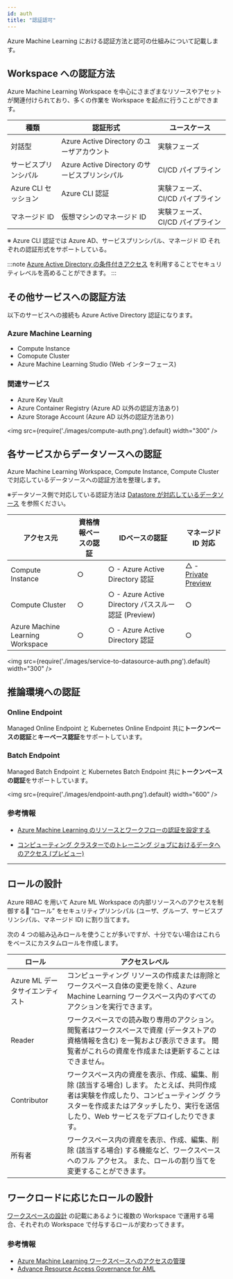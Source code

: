 ```yaml
---
id: auth
title: "認証認可"
---
```


Azure Machine Learning における認証方法と認可の仕組みについて記載します。

## Workspace への認証方法
Azure Machine Learning Workspace を中心にさまざまなリソースやアセットが関連付けられており、多くの作業を Workspace を起点に行うことができます。


|種類|認証形式|ユースケース|
|---------|---------|---------|
|対話型|Azure Active Directory のユーザアカウント|実験フェーズ|
|サービスプリンシパル|Azure Active Directory のサービスプリンシパル|CI/CD パイプライン|
|Azure CLI セッション|Azure CLI 認証|実験フェーズ、CI/CD パイプライン|
|マネージド ID|仮想マシンのマネージド ID|実験フェーズ、CI/CD パイプライン|

※ Azure CLI 認証では Azure AD、サービスプリンシパル、マネージド ID それぞれの認証形式をサポートしている。

:::note
[Azure Active Directory の条件付きアクセス](https://learn.microsoft.com/ja-jp/azure/active-directory/conditional-access/overview) を利用することでセキュリティレベルを高めることができます。
:::

## その他サービスへの認証方法

以下のサービスへの接続も Azure Active Directory 認証になります。

### Azure Machine Learning
- Compute Instance
- Comopute Cluster
- Azure Machine Learning Studio (Web インターフェース)

### 関連サービス
- Azure Key Vault
- Azure Container Registry (Azure AD 以外の認証方法あり)
- Azure Storage Account (Azure AD 以外の認証方法あり)


<img src={require('./images/compute-auth.png').default} width="300" /><br />

## 各サービスからデータソースへの認証

Azure Machine Learning Workspace, Compute Instance, Compute Cluster で対応しているデータソースへの認証方法を整理します。

※データソース側で対応している認証方法は [Datastore が対応しているデータソース](./azureml-datasource#datatstore-が対応しているデータソース) を参照ください。



|アクセス元  |資格情報ベースの認証|IDベースの認証|マネージド ID 対応|
|---------|---------|---------|---------|
|Compute Instance|○|○ - Azure Active Directory 認証| △ - [Private Preview](https://github.com/Azure/azureml-previews/blob/main/previews/compute-instance-managed-identity/compute-instance-managed-identity.md)|
|Compute Cluster|○|○ - Azure Active Directory パススルー認証 (Preview)|○|
|Azure Machine Learning Workspace|○|○ - Azure Active Directory 認証|○|


<img src={require('./images/service-to-datasource-auth.png').default} width="300" /><br />

## 推論環境への認証

### Online Endpoint
Managed Online Endpoint と Kubernetes Online Endpoint 共に**トークンベースの認証**と**キーベース認証**をサポートしています。

### Batch Endpoint

Managed Batch Endpoint と Kubernetes Batch Endpoint 共に**トークンベースの認証**をサポートしています。

<img src={require('./images/endpoint-auth.png').default} width="600" /><br />


### 参考情報
- [Azure Machine Learning のリソースとワークフローの認証を設定する](https://learn.microsoft.com/ja-jp/azure/machine-learning/how-to-setup-authentication?tabs=sdk#use-interactive-authentication)

- [コンピューティング クラスターでのトレーニング ジョブにおけるデータへのアクセス (プレビュー)](https://learn.microsoft.com/ja-JP/azure/machine-learning/how-to-identity-based-data-access?WT.mc_id=Portal-Microsoft_Azure_MLTeamAccounts#access-data-for-training-jobs-on-compute-clusters-preview)
---

## ロールの設計

Azure RBAC を用いて Azure ML Workspace の内部リソースへのアクセスを制御する “ロール” をセキュリティプリンシパル (ユーザ、グループ、サービスプリンシパル、マネージド ID) に割り当てます。

次の 4 つの組み込みロールを使うことが多いですが、十分でない場合はこれらをベースにカスタムロールを作成します。


|ロール     |アクセスレベル|
|---------|---------|
|Azure ML データサイエンティスト |コンピューティング リソースの作成または削除とワークスペース自体の変更を除く、Azure Machine Learning ワークスペース内のすべてのアクションを実行できます。|
|Reader|ワークスペースでの読み取り専用のアクション。 閲覧者はワークスペースで資産 (データストアの資格情報を含む) を一覧および表示できます。 閲覧者がこれらの資産を作成または更新することはできません。|
|Contributor|ワークスペース内の資産を表示、作成、編集、削除 (該当する場合) します。 たとえば、共同作成者は実験を作成したり、コンピューティング クラスターを作成またはアタッチしたり、実行を送信したり、Web サービスをデプロイしたりできます。|
|所有者|ワークスペース内の資産を表示、作成、編集、削除 (該当する場合) する機能など、ワークスペースへのフル アクセス。 また、ロールの割り当てを変更することができます。|

## ワークロードに応じたロールの設計

[ワークスペースの設計](./workspace-design) の記載にあるように複数の Workspace で運用する場合、それぞれの Workspace で付与するロールが変わってきます。

### 参考情報
- [Azure Machine Learning ワークスペースへのアクセスの管理](https://learn.microsoft.com/ja-jp/azure/machine-learning/how-to-assign-roles?tabs=labeler)
- [Advance Resource Access Governance for AML](https://techcommunity.microsoft.com/t5/ai-machine-learning-blog/advance-resource-access-governance-for-aml/ba-p/2180520)